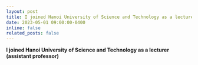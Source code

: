 ```yaml
---
layout: post
title: I joined Hanoi University of Science and Technology as a lecturer (assistant professor)
date: 2023-05-01 09:00:00-0400
inline: false
related_posts: false
---
```


**I joined Hanoi University of Science and Technology as a lecturer (assistant professor)**
